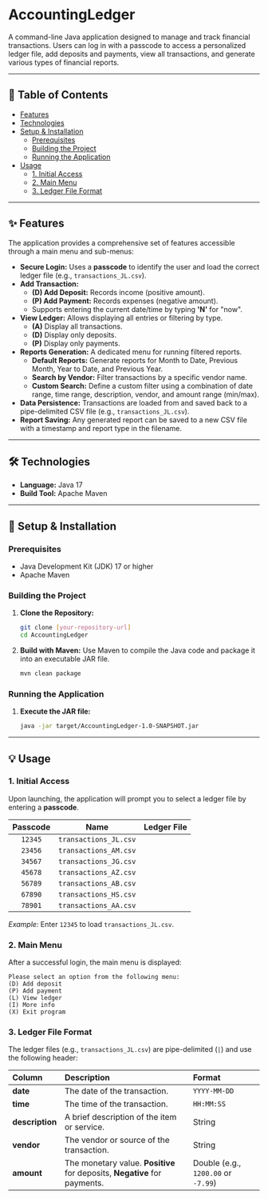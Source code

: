 # AccountingLedger

A command-line Java application designed to manage and track financial transactions. Users can log in with a passcode to access a personalized ledger file, add deposits and payments, view all transactions, and generate various types of financial reports.

-----

## 📑 Table of Contents

  * [Features](https://www.google.com/search?q=%23features)
  * [Technologies](https://www.google.com/search?q=%23technologies)
  * [Setup & Installation](https://www.google.com/search?q=%23setup--installation)
      * [Prerequisites](https://www.google.com/search?q=%23prerequisites)
      * [Building the Project](https://www.google.com/search?q=%23building-the-project)
      * [Running the Application](https://www.google.com/search?q=%23running-the-application)
  * [Usage](https://www.google.com/search?q=%23usage)
      * [1. Initial Access](https://www.google.com/search?q=%231-initial-access)
      * [2. Main Menu](https://www.google.com/search?q=%232-main-menu)
      * [3. Ledger File Format](https://www.google.com/search?q=%233-ledger-file-format)

-----

## ✨ Features

The application provides a comprehensive set of features accessible through a main menu and sub-menus:

  * **Secure Login:** Uses a **passcode** to identify the user and load the correct ledger file (e.g., `transactions_JL.csv`).
  * **Add Transaction:**
      * **(D) Add Deposit:** Records income (positive amount).
      * **(P) Add Payment:** Records expenses (negative amount).
      * Supports entering the current date/time by typing **'N'** for "now".
  * **View Ledger:** Allows displaying all entries or filtering by type.
      * **(A)** Display all transactions.
      * **(D)** Display only deposits.
      * **(P)** Display only payments.
  * **Reports Generation:** A dedicated menu for running filtered reports.
      * **Default Reports:** Generate reports for Month to Date, Previous Month, Year to Date, and Previous Year.
      * **Search by Vendor:** Filter transactions by a specific vendor name.
      * **Custom Search:** Define a custom filter using a combination of date range, time range, description, vendor, and amount range (min/max).
  * **Data Persistence:** Transactions are loaded from and saved back to a pipe-delimited CSV file (e.g., `transactions_JL.csv`).
  * **Report Saving:** Any generated report can be saved to a new CSV file with a timestamp and report type in the filename.

-----

## 🛠️ Technologies

  * **Language:** Java 17
  * **Build Tool:** Apache Maven

-----

## 🚀 Setup & Installation

### Prerequisites

  * Java Development Kit (JDK) 17 or higher
  * Apache Maven

### Building the Project

1.  **Clone the Repository:**
    ```bash
    git clone [your-repository-url]
    cd AccountingLedger
    ```
2.  **Build with Maven:**
    Use Maven to compile the Java code and package it into an executable JAR file.
    ```bash
    mvn clean package
    ```

### Running the Application

1.  **Execute the JAR file:**
    ```bash
    java -jar target/AccountingLedger-1.0-SNAPSHOT.jar
    ```

-----

## 💡 Usage

### 1\. Initial Access

Upon launching, the application will prompt you to select a ledger file by entering a **passcode**.

| Passcode | Name | Ledger File |
| :---: | :---: | :---: |
| `12345` | `transactions_JL.csv` |
| `23456` | `transactions_AM.csv` |
| `34567` | `transactions_JG.csv` |
| `45678` | `transactions_AZ.csv` |
| `56789` | `transactions_AB.csv` |
| `67890` | `transactions_HS.csv` |
| `78901` | `transactions_AA.csv` |

*Example:* Enter `12345` to load `transactions_JL.csv`.

### 2\. Main Menu

After a successful login, the main menu is displayed:

```
Please select an option from the following menu:
(D) Add deposit
(P) Add payment
(L) View ledger
(I) More info
(X) Exit program
```

### 3\. Ledger File Format

The ledger files (e.g., `transactions_JL.csv`) are pipe-delimited (`|`) and use the following header:

| Column | Description | Format |
| :--- | :--- | :--- |
| **date** | The date of the transaction. | `YYYY-MM-DD` |
| **time** | The time of the transaction. | `HH:MM:SS` |
| **description** | A brief description of the item or service. | String |
| **vendor** | The vendor or source of the transaction. | String |
| **amount** | The monetary value. **Positive** for deposits, **Negative** for payments. | Double (e.g., `1200.00` or `-7.99`) |
